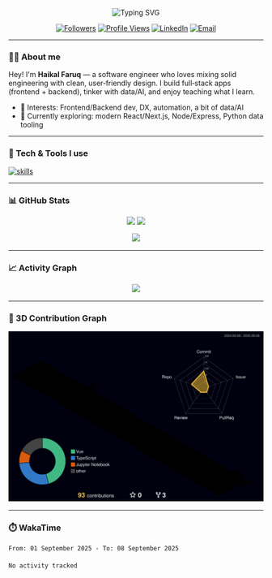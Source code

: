 <p align="center">
  <img src="https://readme-typing-svg.demolab.com?font=Inter&size=28&duration=2800&pause=600&center=true&vCenter=true&width=650&lines=Assal%C4%81mu'alaikum%2C+I'm+Haikal+Faruq+%F0%9F%91%8B;Software+Engineer+%7C+Full%E2%80%91Stack+Developer;Learning+daily+and+shipping+useful+things" alt="Typing SVG" />
</p>

<p align="center">
  <a href="https://github.com/HaikalFaruq?tab=followers"><img alt="Followers" src="https://img.shields.io/github/followers/HaikalFaruq?style=flat&label=Followers"></a>
  <a href="https://github.com/HaikalFaruq"><img alt="Profile Views" src="https://komarev.com/ghpvc/?username=HaikalFaruq&style=flat"></a>
  <a href="https://www.linkedin.com/in/muhammad-haikal-faruq-923b62336/"><img alt="LinkedIn" src="https://img.shields.io/badge/LinkedIn-0A66C2?logo=linkedin&logoColor=white"></a>
  <a href="mailto:haikalfaruq2004@gmail.com"><img alt="Email" src="https://img.shields.io/badge/Email-contact-orange"></a>
</p>

---

### 👨‍💻 About me
Hey! I'm **Haikal Faruq** — a software engineer who loves mixing solid engineering with clean, user‑friendly design. I build full‑stack apps (frontend + backend), tinker with data/AI, and enjoy teaching what I learn.

- 🧭 Interests: Frontend/Backend dev, DX, automation, a bit of data/AI
- 🌱 Currently exploring: modern React/Next.js, Node/Express, Python data tooling

---

### 🧰 Tech & Tools I use
<p>
  <a href="https://skillicons.dev">
    <img src="https://skillicons.dev/icons?i=js,ts,html,css,react,vue,tailwind,bootstrap,vite,webpack,redux,nodejs,express,python,java,go,fastapi,flask,postgres,mysql,mongodb,redis,prisma,sequelize,git,github,linux,docker,kubernetes,nginx,vercel,netlify,aws,gcp" alt="skills"/>
  </a>
</p>

---

### 📊 GitHub Stats
<p align="center">
  <img height="165" src="https://github-readme-stats.vercel.app/api?username=HaikalFaruq&show_icons=true" />
  <img height="165" src="https://streak-stats.demolab.com?user=HaikalFaruq" />
</p>
<p align="center">
  <img height="165" src="https://github-readme-stats.vercel.app/api/top-langs/?username=HaikalFaruq&layout=compact" />
</p>

---

### 📈 Activity Graph
<p align="center">
  <img src="https://github-readme-activity-graph.vercel.app/graph?username=HaikalFaruq&radius=8&hide_border=true" />
</p>

---

### 🧱 3D Contribution Graph
<p align="center">
  <img src="./profile-3d-contrib/profile-night-rainbow.svg" alt="3D profile contributions"/>
</p>

---

### ⏱️ WakaTime
<!-- Requires WakaTime account + GitHub Action (athul/waka-readme). The block below will auto‑fill each day. -->
<!--START_SECTION:waka-->

```txt
From: 01 September 2025 - To: 08 September 2025

No activity tracked
```

<!--END_SECTION:waka-->

